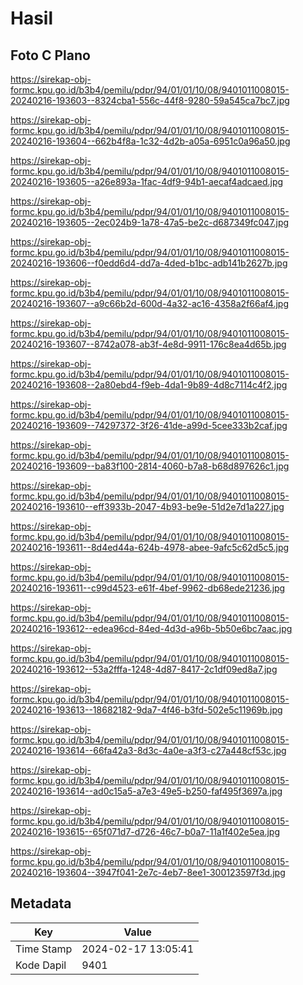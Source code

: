 # Hasil

## Foto C Plano

https://sirekap-obj-formc.kpu.go.id/b3b4/pemilu/pdpr/94/01/01/10/08/9401011008015-20240216-193603--8324cba1-556c-44f8-9280-59a545ca7bc7.jpg

https://sirekap-obj-formc.kpu.go.id/b3b4/pemilu/pdpr/94/01/01/10/08/9401011008015-20240216-193604--662b4f8a-1c32-4d2b-a05a-6951c0a96a50.jpg

https://sirekap-obj-formc.kpu.go.id/b3b4/pemilu/pdpr/94/01/01/10/08/9401011008015-20240216-193605--a26e893a-1fac-4df9-94b1-aecaf4adcaed.jpg

https://sirekap-obj-formc.kpu.go.id/b3b4/pemilu/pdpr/94/01/01/10/08/9401011008015-20240216-193605--2ec024b9-1a78-47a5-be2c-d687349fc047.jpg

https://sirekap-obj-formc.kpu.go.id/b3b4/pemilu/pdpr/94/01/01/10/08/9401011008015-20240216-193606--f0edd6d4-dd7a-4ded-b1bc-adb141b2627b.jpg

https://sirekap-obj-formc.kpu.go.id/b3b4/pemilu/pdpr/94/01/01/10/08/9401011008015-20240216-193607--a9c66b2d-600d-4a32-ac16-4358a2f66af4.jpg

https://sirekap-obj-formc.kpu.go.id/b3b4/pemilu/pdpr/94/01/01/10/08/9401011008015-20240216-193607--8742a078-ab3f-4e8d-9911-176c8ea4d65b.jpg

https://sirekap-obj-formc.kpu.go.id/b3b4/pemilu/pdpr/94/01/01/10/08/9401011008015-20240216-193608--2a80ebd4-f9eb-4da1-9b89-4d8c7114c4f2.jpg

https://sirekap-obj-formc.kpu.go.id/b3b4/pemilu/pdpr/94/01/01/10/08/9401011008015-20240216-193609--74297372-3f26-41de-a99d-5cee333b2caf.jpg

https://sirekap-obj-formc.kpu.go.id/b3b4/pemilu/pdpr/94/01/01/10/08/9401011008015-20240216-193609--ba83f100-2814-4060-b7a8-b68d897626c1.jpg

https://sirekap-obj-formc.kpu.go.id/b3b4/pemilu/pdpr/94/01/01/10/08/9401011008015-20240216-193610--eff3933b-2047-4b93-be9e-51d2e7d1a227.jpg

https://sirekap-obj-formc.kpu.go.id/b3b4/pemilu/pdpr/94/01/01/10/08/9401011008015-20240216-193611--8d4ed44a-624b-4978-abee-9afc5c62d5c5.jpg

https://sirekap-obj-formc.kpu.go.id/b3b4/pemilu/pdpr/94/01/01/10/08/9401011008015-20240216-193611--c99d4523-e61f-4bef-9962-db68ede21236.jpg

https://sirekap-obj-formc.kpu.go.id/b3b4/pemilu/pdpr/94/01/01/10/08/9401011008015-20240216-193612--edea96cd-84ed-4d3d-a96b-5b50e6bc7aac.jpg

https://sirekap-obj-formc.kpu.go.id/b3b4/pemilu/pdpr/94/01/01/10/08/9401011008015-20240216-193612--53a2fffa-1248-4d87-8417-2c1df09ed8a7.jpg

https://sirekap-obj-formc.kpu.go.id/b3b4/pemilu/pdpr/94/01/01/10/08/9401011008015-20240216-193613--18682182-9da7-4f46-b3fd-502e5c11969b.jpg

https://sirekap-obj-formc.kpu.go.id/b3b4/pemilu/pdpr/94/01/01/10/08/9401011008015-20240216-193614--66fa42a3-8d3c-4a0e-a3f3-c27a448cf53c.jpg

https://sirekap-obj-formc.kpu.go.id/b3b4/pemilu/pdpr/94/01/01/10/08/9401011008015-20240216-193614--ad0c15a5-a7e3-49e5-b250-faf495f3697a.jpg

https://sirekap-obj-formc.kpu.go.id/b3b4/pemilu/pdpr/94/01/01/10/08/9401011008015-20240216-193615--65f071d7-d726-46c7-b0a7-11a1f402e5ea.jpg

https://sirekap-obj-formc.kpu.go.id/b3b4/pemilu/pdpr/94/01/01/10/08/9401011008015-20240216-193604--3947f041-2e7c-4eb7-8ee1-300123597f3d.jpg


## Metadata

| Key        | Value               |
| ---------- | ------------------- |
| Time Stamp | 2024-02-17 13:05:41 |
| Kode Dapil | 9401                |



